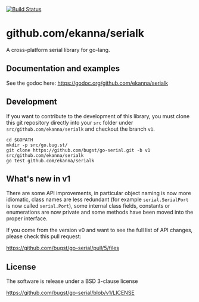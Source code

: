 [![Build Status](https://travis-ci.org/bugst/go-serial.svg?branch=v1)](https://travis-ci.org/bugst/go-serial)

# github.com/ekanna/serialk

A cross-platform serial library for go-lang.

## Documentation and examples

See the godoc here: https://godoc.org/github.com/ekanna/serialk

## Development

If you want to contribute to the development of this library, you must clone this git repository directly into your `src` folder under `src/github.com/ekanna/serialk` and checkout the branch `v1`.

```
cd $GOPATH
mkdir -p src/go.bug.st/
git clone https://github.com/bugst/go-serial.git -b v1 src/github.com/ekanna/serialk
go test github.com/ekanna/serialk
```

## What's new in v1

There are some API improvements, in particular object naming is now more idiomatic, class names are less redundant (for example `serial.SerialPort` is now called `serial.Port`), some internal class fields, constants or enumerations are now private and some methods have been moved into the proper interface.

If you come from the version v0 and want to see the full list of API changes, please check this pull request:

https://github.com/bugst/go-serial/pull/5/files

## License

The software is release under a BSD 3-clause license

https://github.com/bugst/go-serial/blob/v1/LICENSE

